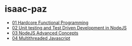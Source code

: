 # isaac-paz

- [01 Hardcore Functional Programming](https://github.com/Unosquare-CoE-JavaScript/isaac-paz/tree/01/hardcore-functional-programming/javascript/01%20hardcore-functional-programming)
- [02 Unit testing and Test Driven Development in NodeJS](https://github.com/Unosquare-CoE-JavaScript/isaac-paz/tree/02-TDD-NodeJS/javascript/02%20Unit%20testing%20and%20Test%20Driven%20Development%20in%20NodeJS)
- [03 NodeJS Advanced Concepts](https://github.com/Unosquare-CoE-JavaScript/isaac-paz/tree/03-NodeJS-Advanced-Concepts/javascript/03%20NodeJS%20Advanced%20Concepts)
- [04 Multithreaded Javascript](https://github.com/Unosquare-CoE-JavaScript/isaac-paz/tree/04-multithreaded-javascript/javascript/04%20Multithreaded%20Javascript)
